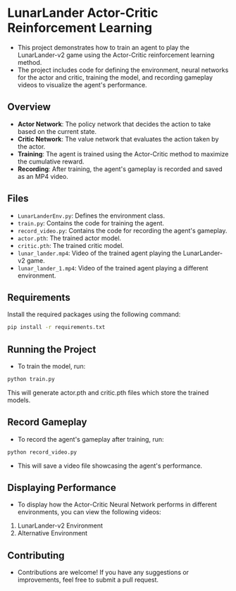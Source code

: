 # LunarLander Actor-Critic Reinforcement Learning

- This project demonstrates how to train an agent to play the LunarLander-v2 game using the Actor-Critic reinforcement learning method. 
- The project includes code for defining the environment, neural networks for the actor and critic, training the model, and recording gameplay videos to visualize the agent's performance.

## Overview

- **Actor Network**: The policy network that decides the action to take based on the current state.
- **Critic Network**: The value network that evaluates the action taken by the actor.
- **Training**: The agent is trained using the Actor-Critic method to maximize the cumulative reward.
- **Recording**: After training, the agent's gameplay is recorded and saved as an MP4 video.

## Files

- `LunarLanderEnv.py`: Defines the environment class.
- `train.py`: Contains the code for training the agent.
- `record_video.py`: Contains the code for recording the agent's gameplay.
- `actor.pth`: The trained actor model.
- `critic.pth`: The trained critic model.
- `lunar_lander.mp4`: Video of the trained agent playing the LunarLander-v2 game.
- `lunar_lander_1.mp4`: Video of the trained agent playing a different environment.

## Requirements

Install the required packages using the following command:

```bash
pip install -r requirements.txt
```


## Running the Project

- To train the model, run:
```bash
python train.py
```
This will generate actor.pth and critic.pth files which store the trained models.

## Record Gameplay
  - To record the agent's gameplay after training, run:

```bash
python record_video.py
```
- This will save a video file showcasing the agent's performance.

## Displaying Performance
- To display how the Actor-Critic Neural Network performs in different environments, you can view the following videos:
1. LunarLander-v2 Environment
2. Alternative Environment

## Contributing
- Contributions are welcome! If you have any suggestions or improvements, feel free to submit a pull request.
